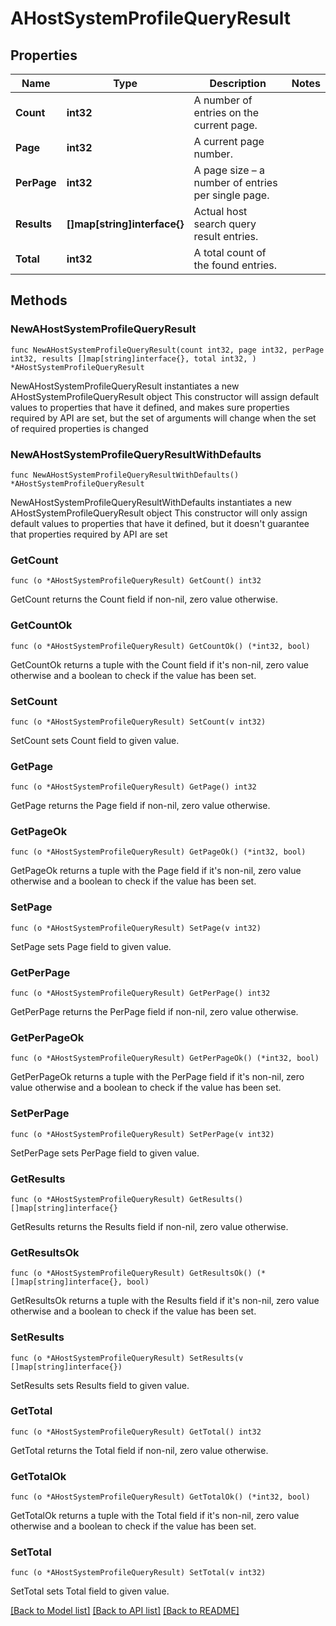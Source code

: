 # AHostSystemProfileQueryResult

## Properties

Name | Type | Description | Notes
------------ | ------------- | ------------- | -------------
**Count** | **int32** | A number of entries on the current page. | 
**Page** | **int32** | A current page number. | 
**PerPage** | **int32** | A page size – a number of entries per single page. | 
**Results** | **[]map[string]interface{}** | Actual host search query result entries. | 
**Total** | **int32** | A total count of the found entries. | 

## Methods

### NewAHostSystemProfileQueryResult

`func NewAHostSystemProfileQueryResult(count int32, page int32, perPage int32, results []map[string]interface{}, total int32, ) *AHostSystemProfileQueryResult`

NewAHostSystemProfileQueryResult instantiates a new AHostSystemProfileQueryResult object
This constructor will assign default values to properties that have it defined,
and makes sure properties required by API are set, but the set of arguments
will change when the set of required properties is changed

### NewAHostSystemProfileQueryResultWithDefaults

`func NewAHostSystemProfileQueryResultWithDefaults() *AHostSystemProfileQueryResult`

NewAHostSystemProfileQueryResultWithDefaults instantiates a new AHostSystemProfileQueryResult object
This constructor will only assign default values to properties that have it defined,
but it doesn't guarantee that properties required by API are set

### GetCount

`func (o *AHostSystemProfileQueryResult) GetCount() int32`

GetCount returns the Count field if non-nil, zero value otherwise.

### GetCountOk

`func (o *AHostSystemProfileQueryResult) GetCountOk() (*int32, bool)`

GetCountOk returns a tuple with the Count field if it's non-nil, zero value otherwise
and a boolean to check if the value has been set.

### SetCount

`func (o *AHostSystemProfileQueryResult) SetCount(v int32)`

SetCount sets Count field to given value.


### GetPage

`func (o *AHostSystemProfileQueryResult) GetPage() int32`

GetPage returns the Page field if non-nil, zero value otherwise.

### GetPageOk

`func (o *AHostSystemProfileQueryResult) GetPageOk() (*int32, bool)`

GetPageOk returns a tuple with the Page field if it's non-nil, zero value otherwise
and a boolean to check if the value has been set.

### SetPage

`func (o *AHostSystemProfileQueryResult) SetPage(v int32)`

SetPage sets Page field to given value.


### GetPerPage

`func (o *AHostSystemProfileQueryResult) GetPerPage() int32`

GetPerPage returns the PerPage field if non-nil, zero value otherwise.

### GetPerPageOk

`func (o *AHostSystemProfileQueryResult) GetPerPageOk() (*int32, bool)`

GetPerPageOk returns a tuple with the PerPage field if it's non-nil, zero value otherwise
and a boolean to check if the value has been set.

### SetPerPage

`func (o *AHostSystemProfileQueryResult) SetPerPage(v int32)`

SetPerPage sets PerPage field to given value.


### GetResults

`func (o *AHostSystemProfileQueryResult) GetResults() []map[string]interface{}`

GetResults returns the Results field if non-nil, zero value otherwise.

### GetResultsOk

`func (o *AHostSystemProfileQueryResult) GetResultsOk() (*[]map[string]interface{}, bool)`

GetResultsOk returns a tuple with the Results field if it's non-nil, zero value otherwise
and a boolean to check if the value has been set.

### SetResults

`func (o *AHostSystemProfileQueryResult) SetResults(v []map[string]interface{})`

SetResults sets Results field to given value.


### GetTotal

`func (o *AHostSystemProfileQueryResult) GetTotal() int32`

GetTotal returns the Total field if non-nil, zero value otherwise.

### GetTotalOk

`func (o *AHostSystemProfileQueryResult) GetTotalOk() (*int32, bool)`

GetTotalOk returns a tuple with the Total field if it's non-nil, zero value otherwise
and a boolean to check if the value has been set.

### SetTotal

`func (o *AHostSystemProfileQueryResult) SetTotal(v int32)`

SetTotal sets Total field to given value.



[[Back to Model list]](../README.md#documentation-for-models) [[Back to API list]](../README.md#documentation-for-api-endpoints) [[Back to README]](../README.md)



